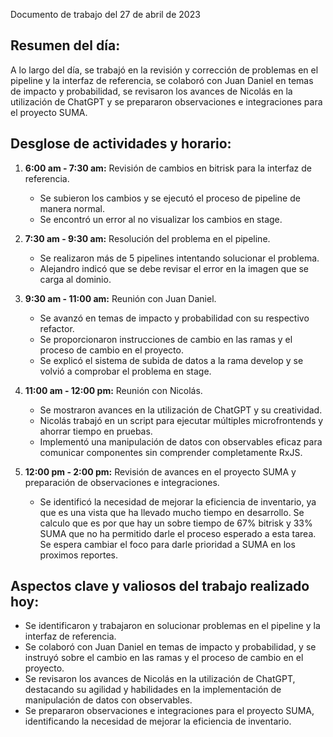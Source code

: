 Documento de trabajo del 27 de abril de 2023

## Resumen del día:

A lo largo del día, se trabajó en la revisión y corrección de problemas en el pipeline y la interfaz de referencia, se colaboró con Juan Daniel en temas de impacto y probabilidad, se revisaron los avances de Nicolás en la utilización de ChatGPT y se prepararon observaciones e integraciones para el proyecto SUMA.

## Desglose de actividades y horario:

1. **6:00 am - 7:30 am:** Revisión de cambios en bitrisk para la interfaz de referencia.
   - Se subieron los cambios y se ejecutó el proceso de pipeline de manera normal.
   - Se encontró un error al no visualizar los cambios en stage.
   
2. **7:30 am - 9:30 am:** Resolución del problema en el pipeline.
   - Se realizaron más de 5 pipelines intentando solucionar el problema.
   - Alejandro indicó que se debe revisar el error en la imagen que se carga al dominio.
   
3. **9:30 am - 11:00 am:** Reunión con Juan Daniel.
   - Se avanzó en temas de impacto y probabilidad con su respectivo refactor.
   - Se proporcionaron instrucciones de cambio en las ramas y el proceso de cambio en el proyecto.
   - Se explicó el sistema de subida de datos a la rama develop y se volvió a comprobar el problema en stage.
   
4. **11:00 am - 12:00 pm:** Reunión con Nicolás.
   - Se mostraron avances en la utilización de ChatGPT y su creatividad.
   - Nicolás trabajó en un script para ejecutar múltiples microfrontends y ahorrar tiempo en pruebas.
   - Implementó una manipulación de datos con observables eficaz para comunicar componentes sin comprender completamente RxJS.
   
5. **12:00 pm - 2:00 pm:** Revisión de avances en el proyecto SUMA y preparación de observaciones e integraciones.
   - Se identificó la necesidad de mejorar la eficiencia de inventario, ya que es una vista que ha llevado mucho tiempo en desarrollo. Se calculo que es por que hay un sobre tiempo de 67% bitrisk y 33% SUMA que no ha permitido darle el proceso esperado a esta tarea. Se espera cambiar el foco para darle prioridad a SUMA en los proximos reportes.

## Aspectos clave y valiosos del trabajo realizado hoy:

- Se identificaron y trabajaron en solucionar problemas en el pipeline y la interfaz de referencia.
- Se colaboró con Juan Daniel en temas de impacto y probabilidad, y se instruyó sobre el cambio en las ramas y el proceso de cambio en el proyecto.
- Se revisaron los avances de Nicolás en la utilización de ChatGPT, destacando su agilidad y habilidades en la implementación de manipulación de datos con observables.
- Se prepararon observaciones e integraciones para el proyecto SUMA, identificando la necesidad de mejorar la eficiencia de inventario.
